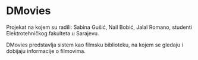 # DMovies
Projekat na kojem su radili: Sabina Gušić, Nail Bobić, Jalal Romano, studenti Elektrotehničkog fakulteta u Sarajevu.

DMovies predstavlja sistem kao filmsku biblioteku, na kojem se gledaju i dobijaju informacije o filmovima. 
